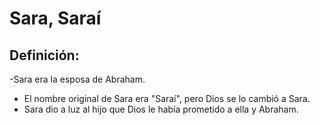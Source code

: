 # Sara, Saraí

## Definición: 

-Sara era la esposa de Abraham.

* El nombre original de Sara era "Saraí", pero Dios se lo cambió a Sara.
* Sara dio a luz al hijo que Dios le había prometido a ella y Abraham.

